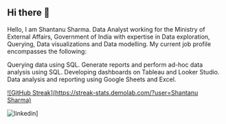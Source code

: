 ## Hi there 👋

Hello, I am Shantanu Sharma. Data Analyst working for the Ministry of External Affairs, Government of India with expertise in Data exploration, Querying, Data visualizations and Data modelling. My current job profile encompasses the following:

Querying data using SQL.
Generate reports and perform ad-hoc data analysis using SQL.
Developing dashboards on Tableau and Looker Studio.
Data analysis and reporting using Google Sheets and Excel.

[![GitHub Streak](https://streak-stats.demolab.com/?user=Shantanu Sharma)](https://git.io/streak-stats)

![linkedin](https://img.shields.io/badge/Linkedin-0e76a8?style=for-the-badge&logo=Linkedin&logoColor=white)]
